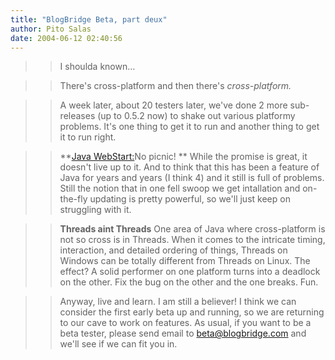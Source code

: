 ```yaml
---
title: "BlogBridge Beta, part deux"
author: Pito Salas
date: 2004-06-12 02:40:56
---
```


>>

>> I shoulda known…

>>

>> There's cross-platform and then there's _cross-platform._

>>

>> A week later, about 20 testers later, we've done 2 more sub-releases (up to
0.5.2 now) to shake out various platformy problems. It's one thing to get it
to run and another thing to get it to run right.

>>

>> **[Java
WebStart:](<http://java.sun.com/products/javawebstart/1.2/docs/developersguide.html#website>)No
picnic! ** While the promise is great, it doesn't live up to it. And to think
that this has been a feature of Java for years and years (I think 4) and it
still is full of problems. Still the notion that in one fell swoop we get
intallation and on-the-fly updating is pretty powerful, so we'll just keep on
struggling with it.

>>

>> **Threads aint Threads** One area of Java where cross-platform is not so
cross is in Threads. When it comes to the intricate timing, interaction, and
detailed ordering of things, Threads on Windows can be totally different from
Threads on Linux. The effect? A solid performer on one platform turns into a
deadlock on the other. Fix the bug on the other and the one breaks. Fun.

>>

>> Anyway, live and learn. I am still a believer! I think we can consider the
first early beta up and running, so we are returning to our cave to work on
features. As usual, if you want to be a beta tester, please send email to
beta@blogbridge.com and we'll see if we can fit you in.


